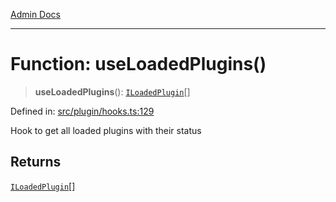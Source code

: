 [Admin Docs](/)

***

# Function: useLoadedPlugins()

> **useLoadedPlugins**(): [`ILoadedPlugin`](plugin\types\README\interfaces\ILoadedPlugin.md)[]

Defined in: [src/plugin/hooks.ts:129](https://github.com/PalisadoesFoundation/talawa-admin/blob/main/src/plugin/hooks.ts#L129)

Hook to get all loaded plugins with their status

## Returns

[`ILoadedPlugin`](plugin\types\README\interfaces\ILoadedPlugin.md)[]
